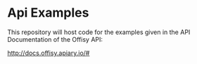 # Api Examples

This repository will host code for the examples given in the API Documentation of the Offisy API:

http://docs.offisy.apiary.io/#
